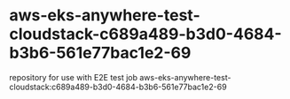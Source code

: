 # aws-eks-anywhere-test-cloudstack-c689a489-b3d0-4684-b3b6-561e77bac1e2-69
repository for use with E2E test job aws-eks-anywhere-test-cloudstack:c689a489-b3d0-4684-b3b6-561e77bac1e2-69
